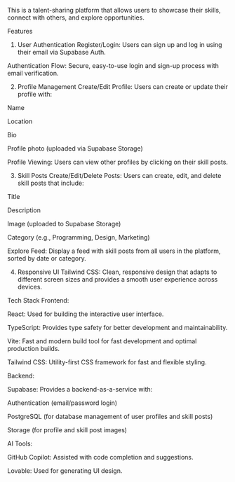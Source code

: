 This is a talent-sharing platform that allows users to showcase their skills, connect with others, and explore opportunities.

Features
1. User Authentication
Register/Login: Users can sign up and log in using their email via Supabase Auth.

Authentication Flow: Secure, easy-to-use login and sign-up process with email verification.

2. Profile Management
Create/Edit Profile: Users can create or update their profile with:

Name

Location

Bio

Profile photo (uploaded via Supabase Storage)

Profile Viewing: Users can view other profiles by clicking on their skill posts.

3. Skill Posts
Create/Edit/Delete Posts: Users can create, edit, and delete skill posts that include:

Title

Description

Image (uploaded to Supabase Storage)

Category (e.g., Programming, Design, Marketing)

Explore Feed: Display a feed with skill posts from all users in the platform, sorted by date or category.

4. Responsive UI
Tailwind CSS: Clean, responsive design that adapts to different screen sizes and provides a smooth user experience across devices.

Tech Stack
Frontend:

React: Used for building the interactive user interface.

TypeScript: Provides type safety for better development and maintainability.

Vite: Fast and modern build tool for fast development and optimal production builds.

Tailwind CSS: Utility-first CSS framework for fast and flexible styling.

Backend:

Supabase: Provides a backend-as-a-service with:

Authentication (email/password login)

PostgreSQL (for database management of user profiles and skill posts)

Storage (for profile and skill post images)

AI Tools:

GitHub Copilot: Assisted with code completion and suggestions.

Lovable: Used for generating UI design.